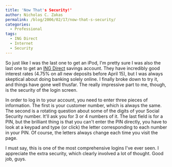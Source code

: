 ```yaml
---
title: 'Now That's Security!'
author: Nicholas C. Zakas
permalink: /blog/2006/02/17/now-that-s-security/
categories:
  - Professional
tags:
  - ING Direct
  - Internet
  - Security
---
```

So just like I was the last one to get an iPod, I'm pretty sure I was also the last one to get an <a title="ING Direct" rel="external" href="http://www.ingdirect.com">ING Direct</a> savings account. They have incredibly good interest rates (4.75% on all new deposits before April 15), but I was always skeptical about doing banking solely online. I finally broke down to try it, and things have gone well thusfar. The really impressive part to me, though, is the security of the login screen.

In order to log in to your account, you need to enter three pieces of information. The first is your customer number, which is always the same. The second is a rotating question about some of the digits of your Social Security number. It'll ask you for 3 or 4 numbers of it. The last field is for a PIN, but the brilliant thing is that you can't enter the PIN directly, you have to look at a keypad and type (or click) the letter corresponding to each number in your PIN. Of course, the letters always change each time you visit the page.

I must say, this is one of the most comprehensive logins I've ever seen. I appreciate the extra security, which clearly involved a lot of thought. Good job, guys.
